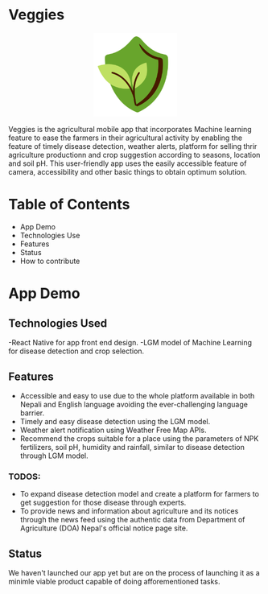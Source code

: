 # Veggies

<p align="center" width="100%">
    <img width="33%" src="logo.png">
</p>

Veggies is the agricultural mobile app that incorporates Machine learning feature to ease the farmers in their agricultural activity by enabling the feature of timely disease detection,  weather alerts, platform for selling thrir agriculture productionn and crop suggestion according to seasons, location and soil pH.  This user-friendly app uses the easily accessible feature of camera, accessibility and other basic things to obtain optimum solution.                           

# Table of Contents 
- App Demo                          
- Technologies Use
- Features
- Status
- How to contribute 
                          
                          
# App Demo 
## Technologies Used
-React Native for app front end design. 
-LGM model of Machine Learning for disease detection and crop selection. 

## Features
- Accessible and easy to use due to the whole platform available in both Nepali and English language avoiding the ever-challenging language barrier. 
- Timely and easy disease detection using the LGM model.
- Weather alert notification using Weather Free Map APIs. 
- Recommend the crops suitable for a place using the parameters of NPK fertilizers, soil pH, humidity and rainfall, similar to disease detection through LGM model. 

### TODOS: 
- To expand disease detection model and create a platform for farmers to get suggestion for those disease through experts. 
- To provide news and information about agriculture and its notices through the news feed using the authentic data from Department of Agriculture (DOA) Nepal's official notice page site. 


## Status

We haven't launched our app yet but are on the process of launching it as a minimle viable product capable of doing afforementioned tasks. 


                          
                     
                       
                          



  
  
  
